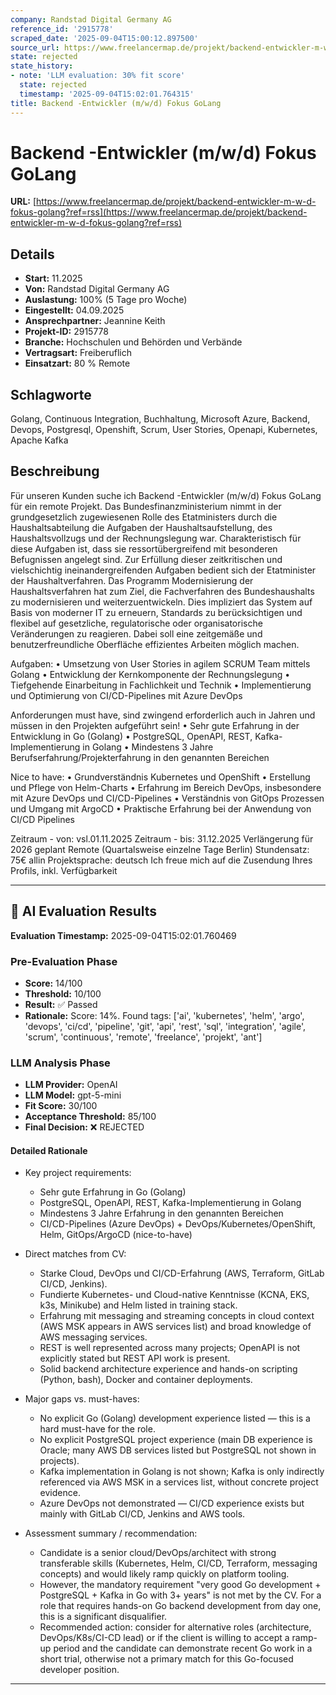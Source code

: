 ```yaml
---
company: Randstad Digital Germany AG
reference_id: '2915778'
scraped_date: '2025-09-04T15:00:12.897500'
source_url: https://www.freelancermap.de/projekt/backend-entwickler-m-w-d-fokus-golang?ref=rss
state: rejected
state_history:
- note: 'LLM evaluation: 30% fit score'
  state: rejected
  timestamp: '2025-09-04T15:02:01.764315'
title: Backend -Entwickler (m/w/d) Fokus GoLang
---
```



# Backend -Entwickler (m/w/d) Fokus GoLang
**URL:** [https://www.freelancermap.de/projekt/backend-entwickler-m-w-d-fokus-golang?ref=rss](https://www.freelancermap.de/projekt/backend-entwickler-m-w-d-fokus-golang?ref=rss)
## Details
- **Start:** 11.2025
- **Von:** Randstad Digital Germany AG
- **Auslastung:** 100% (5 Tage pro Woche)
- **Eingestellt:** 04.09.2025
- **Ansprechpartner:** Jeannine Keith
- **Projekt-ID:** 2915778
- **Branche:** Hochschulen und Behörden und Verbände
- **Vertragsart:** Freiberuflich
- **Einsatzart:** 80
                                                % Remote

## Schlagworte
Golang, Continuous Integration, Buchhaltung, Microsoft Azure, Backend, Devops, Postgresql, Openshift, Scrum, User Stories, Openapi, Kubernetes, Apache Kafka

## Beschreibung
Für unseren Kunden suche ich Backend -Entwickler (m/w/d) Fokus GoLang für ein remote Projekt.
Das Bundesfinanzministerium nimmt in der grundgesetzlich zugewiesenen Rolle des Etatministers durch die Haushaltsabteilung die Aufgaben der Haushaltsaufstellung, des Haushaltsvollzugs und der Rechnungslegung war. Charakteristisch für diese Aufgaben ist, dass sie ressortübergreifend mit besonderen Befugnissen angelegt sind. Zur Erfüllung dieser zeitkritischen und vielschichtig ineinandergreifenden Aufgaben bedient sich der Etatminister der Haushaltverfahren. Das Programm Modernisierung der Haushaltsverfahren hat zum Ziel, die Fachverfahren des Bundeshaushalts zu modernisieren und weiterzuentwickeln.
Dies impliziert das System auf Basis von moderner IT zu erneuern, Standards zu berücksichtigen und flexibel auf gesetzliche, regulatorische oder organisatorische Veränderungen zu reagieren. Dabei soll eine zeitgemäße und benutzerfreundliche Oberfläche effizientes Arbeiten möglich machen.

Aufgaben:
• Umsetzung von User Stories in agilem SCRUM Team mittels Golang
• Entwicklung der Kernkomponente der Rechnungslegung
• Tiefgehende Einarbeitung in Fachlichkeit und Technik
• Implementierung und Optimierung von CI/CD-Pipelines mit Azure DevOps

Anforderungen must have, sind zwingend erforderlich auch in Jahren und müssen in den Projekten aufgeführt sein!
• Sehr gute Erfahrung in der Entwicklung in Go (Golang)
• PostgreSQL, OpenAPI, REST, Kafka-Implementierung in Golang
• Mindestens 3 Jahre Berufserfahrung/Projekterfahrung in den genannten Bereichen

Nice to have:
• Grundverständnis Kubernetes und OpenShift
• Erstellung und Pflege von Helm-Charts
• Erfahrung im Bereich DevOps, insbesondere mit Azure DevOps und CI/CD-Pipelines
• Verständnis von GitOps Prozessen und Umgang mit ArgoCD
• Praktische Erfahrung bei der Anwendung von CI/CD Pipelines

Zeitraum - von: vsl.01.11.2025
Zeitraum - bis: 31.12.2025 Verlängerung für 2026 geplant
Remote (Quartalsweise einzelne Tage Berlin)
Stundensatz: 75€ allin
Projektsprache: deutsch
Ich freue mich auf die Zusendung Ihres Profils, inkl. Verfügbarkeit

---

## 🤖 AI Evaluation Results

**Evaluation Timestamp:** 2025-09-04T15:02:01.760469

### Pre-Evaluation Phase
- **Score:** 14/100
- **Threshold:** 10/100
- **Result:** ✅ Passed
- **Rationale:** Score: 14%. Found tags: ['ai', 'kubernetes', 'helm', 'argo', 'devops', 'ci/cd', 'pipeline', 'git', 'api', 'rest', 'sql', 'integration', 'agile', 'scrum', 'continuous', 'remote', 'freelance', 'projekt', 'ant']

### LLM Analysis Phase
- **LLM Provider:** OpenAI
- **LLM Model:** gpt-5-mini
- **Fit Score:** 30/100
- **Acceptance Threshold:** 85/100
- **Final Decision:** ❌ REJECTED

#### Detailed Rationale
- Key project requirements:
  - Sehr gute Erfahrung in Go (Golang)
  - PostgreSQL, OpenAPI, REST, Kafka-Implementierung in Golang
  - Mindestens 3 Jahre Erfahrung in den genannten Bereichen
  - CI/CD-Pipelines (Azure DevOps) + DevOps/Kubernetes/OpenShift, Helm, GitOps/ArgoCD (nice-to-have)

- Direct matches from CV:
  - Starke Cloud, DevOps und CI/CD-Erfahrung (AWS, Terraform, GitLab CI/CD, Jenkins).
  - Fundierte Kubernetes- und Cloud-native Kenntnisse (KCNA, EKS, k3s, Minikube) and Helm listed in training stack.
  - Erfahrung mit messaging and streaming concepts in cloud context (AWS MSK appears in AWS services list) and broad knowledge of AWS messaging services.
  - REST is well represented across many projects; OpenAPI is not explicitly stated but REST API work is present.
  - Solid backend architecture experience and hands-on scripting (Python, bash), Docker and container deployments.

- Major gaps vs. must-haves:
  - No explicit Go (Golang) development experience listed — this is a hard must-have for the role.
  - No explicit PostgreSQL project experience (main DB experience is Oracle; many AWS DB services listed but PostgreSQL not shown in projects).
  - Kafka implementation in Golang is not shown; Kafka is only indirectly referenced via AWS MSK in a services list, without concrete project evidence.
  - Azure DevOps not demonstrated — CI/CD experience exists but mainly with GitLab CI/CD, Jenkins and AWS tools.

- Assessment summary / recommendation:
  - Candidate is a senior cloud/DevOps/architect with strong transferable skills (Kubernetes, Helm, CI/CD, Terraform, messaging concepts) and would likely ramp quickly on platform tooling.
  - However, the mandatory requirement "very good Go development + PostgreSQL + Kafka in Go with 3+ years" is not met by the CV. For a role that requires hands-on Go backend development from day one, this is a significant disqualifier.
  - Recommended action: consider for alternative roles (architecture, DevOps/K8s/CI-CD lead) or if the client is willing to accept a ramp-up period and the candidate can demonstrate recent Go work in a short trial, otherwise not a primary match for this Go-focused developer position.

---
